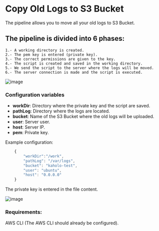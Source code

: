 # Copy Old Logs to S3 Bucket

The pipeline allows you to move all your old logs to S3 Bucket.

## The pipeline is divided into 6 phases:

    1.- A working directory is created.
    2.- The pem key is entered (private key).
    3.- The correct permissions are given to the key.
    4.- The script is created and saved in the working directory.
    5.- We send the script to the server where the logs will be moved.
    6.- The server connection is made and the script is executed.

![image](https://user-images.githubusercontent.com/6090240/153493323-6cdfc2eb-de9b-459e-bea0-73bd1a987388.png)

### Configuration variables

* **workDir**: Directory where the private key and the script are saved.
* **pathLog**: Directory where the logs are located.
* **bucket**: Name of the S3 Bucket where the old logs will be uploaded.
* **user**: Server user.
* **host**: Server IP.
* **pem**: Private key.
    
Example configuration:
```javascript
    {
        "workDir":"/work",
        "pathLog": "/var/logs",
        "bucket": "kaholo-test",
        "user": "ubuntu",
        "host": "0.0.0.0"
    }
```

The private key is entered in the file content.

![image](https://user-images.githubusercontent.com/6090240/153496370-db140b72-3abe-435d-8c70-36119263370e.png)

### Requirements:
AWS CLI (The AWS CLI should already be configured).

